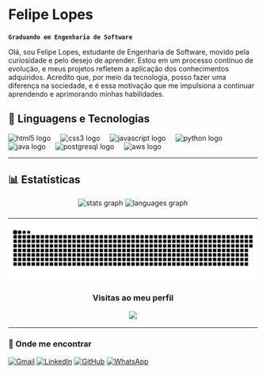 # Felipe Lopes

**`Graduando em Engenharia de Software`**

Olá, sou Felipe Lopes, estudante de Engenharia de Software, movido pela curiosidade e pelo desejo de aprender. Estou em um processo contínuo de evolução, e meus projetos refletem a aplicação dos conhecimentos adquiridos. Acredito que, por meio da tecnologia, posso fazer uma diferença na sociedade, e é essa motivação que me impulsiona a continuar aprendendo e aprimorando minhas habilidades.


## 🤖 Linguagens e Tecnologias

<div align="left">
  <img src="https://cdn.simpleicons.org/html5/E34F26" height="40" alt="html5 logo" />
  <img width="12" />
  <img src="https://cdn.jsdelivr.net/gh/devicons/devicon/icons/css3/css3-original.svg" height="40" alt="css3 logo" />
  <img width="12" />
  <img src="https://cdn.jsdelivr.net/gh/devicons/devicon/icons/javascript/javascript-original.svg" height="40" alt="javascript logo" />
  <img width="12" />
  <img src="https://cdn.jsdelivr.net/gh/devicons/devicon/icons/python/python-original.svg" height="40" alt="python logo" />
  <img width="12" />
  <img src="https://skillicons.dev/icons?i=java" height="40" alt="java logo" />
  <img width="12" />
  <img src="https://cdn.jsdelivr.net/gh/devicons/devicon/icons/postgresql/postgresql-original.svg" height="40" alt="postgresql logo" />
  <img width="12" />
  <img src="https://skillicons.dev/icons?i=aws" height="40" alt="aws logo" />
</div>

---

## 📊 Estatísticas

<div align="center">
  <img src="https://github-readme-stats.vercel.app/api?username=twfelps&hide_title=false&hide_rank=false&show_icons=true&include_all_commits=true&count_private=true&disable_animations=false&theme=omni&locale=pt-br&hide_border=false&order=1&custom_title=Estat%C3%ADsticas%20de%20TwFelps" height="150" alt="stats graph"  />
  <img src="https://github-readme-stats.vercel.app/api/top-langs?username=twfelps&locale=pt-br&hide_title=false&layout=compact&card_width=320&langs_count=10&theme=omni&hide_border=false&order=2&custom_title=Tecnologias" height="150" alt="languages graph"  />
<!--   <img src="https://streak-stats.demolab.com?user=twfelps&locale=pt-br&mode=weekly&theme=omni&hide_border=false&border_radius=5&date_format=j%20M%5B%20Y%5D&order=3" height="150" alt="streak graph"  />
</div> -->

###

---

<div align = "center">
  
  ![snake gif](https://github.com/TwFelps/TwFelps/blob/output/github-snake-dark.svg)
</div>

<div align="center">
  <h3>Visitas ao meu perfil</h3>
  <img src="https://profile-counter.glitch.me/twfelps/count.svg?" />
</div>

---

<h3 align="left">📱 Onde me encontrar</h3>

<p align="left">
      <a href="https://mail.google.com/mail/u/0/#inbox?compose=GTvVlcRwRfDZRDjlDMMCZqlxmjXMxNDrjDsjBgkQxCmrXxnMVGldBTpWzPCBchcsqvjTxRCGVfpMN" title="Gmail" target="_blank">
        <img src="https://img.shields.io/badge/Gmail-D14836?style=for-the-badge&logo=gmail&logoColor=white" alt="Gmail"/></a>
    <a href="https://www.linkedin.com/in/ofelipe-lopes/" title="LinkedIn" target="_blank">
        <img src="https://img.shields.io/badge/LinkedIn-0077B5?style=for-the-badge&logo=linkedin&logoColor=white" alt="LinkedIn"/></a>
    <a href="https://github.com/TwFelps" title="GitHub" target="_blank" rel="noopener noreferrer">
        <img src="https://img.shields.io/badge/GitHub-181717?style=for-the-badge&logo=github&logoColor=white" alt="GitHub"/></a>
    <a href="https://api.whatsapp.com/send?phone=5591981873919" title="WhatsApp" target="_blank">
        <img src="https://img.shields.io/badge/WhatsApp-25D366?style=for-the-badge&logo=whatsapp&logoColor=white" alt="WhatsApp"/></a>
</p>
